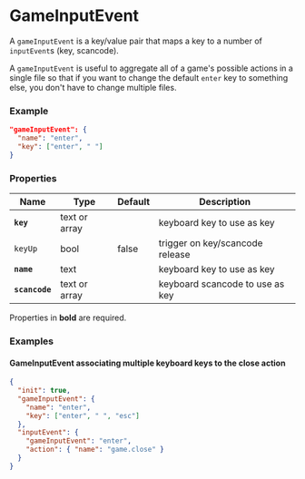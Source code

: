 # GameInputEvent

A `gameInputEvent` is a key/value pair that maps a key to a number of `inputEvent`s (key, scancode).  

A `gameInputEvent` is useful to aggregate all of a game's possible actions in a single file
so that if you want to change the default `enter` key to something else, you don't have to change
multiple files.

### Example

```json
"gameInputEvent": {
  "name": "enter",
  "key": ["enter", " "]
}
```

### Properties

Name            | Type          | Default | Description
--------------- | ------------- | ------- | ----------------------------
**`key`**       | text or array |         | keyboard key to use as key
`keyUp`         | bool          | false   | trigger on key/scancode release
**`name`**      | text          |         | keyboard key to use as key
**`scancode`**  | text or array |         | keyboard scancode to use as key

Properties in **bold** are required.  

### Examples

#### GameInputEvent associating multiple keyboard keys to the close action

```json
{
  "init": true,
  "gameInputEvent": {
    "name": "enter",
    "key": ["enter", " ", "esc"]
  },
  "inputEvent": {
    "gameInputEvent": "enter",
    "action": { "name": "game.close" }
  }
}
```
